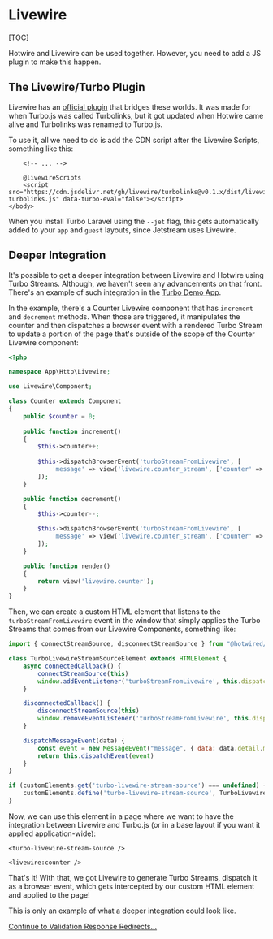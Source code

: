 # Livewire

[TOC]

Hotwire and Livewire can be used together. However, you need to add a JS plugin to make this happen.

## The Livewire/Turbo Plugin

Livewire has an [official plugin](https://github.com/livewire/turbolinks) that bridges these worlds. It was made for when Turbo.js was called Turbolinks, but it got updated when Hotwire came alive and Turbolinks was renamed to Turbo.js.

To use it, all we need to do is add the CDN script after the Livewire Scripts, something like this:

```blade
    <!-- ... -->
    
    @livewireScripts
    <script src="https://cdn.jsdelivr.net/gh/livewire/turbolinks@v0.1.x/dist/livewire-turbolinks.js" data-turbo-eval="false"></script>
</body>
```

When you install Turbo Laravel using the `--jet` flag, this gets automatically added to your `app` and `guest` layouts, since Jetstream uses Livewire.

## Deeper Integration

It's possible to get a deeper integration between Livewire and Hotwire using Turbo Streams. Although, we haven't seen any advancements on that front. There's an example of such integration in the [Turbo Demo App](https://github.com/tonysm/turbo-demo-app).

In the example, there's a Counter Livewire component that has `increment` and `decrement` methods. When those are triggered, it manipulates the counter and then dispatches a browser event with a rendered Turbo Stream to update a portion of the page that's outside of the scope of the Counter Livewire component:

```php
<?php

namespace App\Http\Livewire;

use Livewire\Component;

class Counter extends Component
{
    public $counter = 0;
    
    public function increment()
    {
        $this->counter++;
        
        $this->dispatchBrowserEvent('turboStreamFromLivewire', [
            'message' => view('livewire.counter_stream', ['counter' => $this->counter])->render(),
        ]);
    }

    public function decrement()
    {
        $this->counter--;

        $this->dispatchBrowserEvent('turboStreamFromLivewire', [
            'message' => view('livewire.counter_stream', ['counter' => $this->counter])->render(),
        ]);
    }

    public function render()
    {
        return view('livewire.counter');
    }
}
```

Then, we can create a custom HTML element that listens to the `turboStreamFromLivewire` event in the window that simply applies the Turbo Streams that comes from our Livewire Components, something like:

```js
import { connectStreamSource, disconnectStreamSource } from "@hotwired/turbo"

class TurboLivewireStreamSourceElement extends HTMLElement {
    async connectedCallback() {
        connectStreamSource(this)
        window.addEventListener('turboStreamFromLivewire', this.dispatchMessageEvent.bind(this));
    }

    disconnectedCallback() {
        disconnectStreamSource(this)
        window.removeEventListener('turboStreamFromLivewire', this.dispatchMessageEvent.bind(this));
    }

    dispatchMessageEvent(data) {
        const event = new MessageEvent("message", { data: data.detail.message })
        return this.dispatchEvent(event)
    }
}

if (customElements.get('turbo-livewire-stream-source') === undefined) {
    customElements.define('turbo-livewire-stream-source', TurboLivewireStreamSourceElement)
}
```

Now, we can use this element in a page where we want to have the integration between Livewire and Turbo.js (or in a base layout if you want it applied application-wide):

```blade
<turbo-livewire-stream-source />

<livewire:counter />
```

That's it! With that, we got Livewire to generate Turbo Streams, dispatch it as a browser event, which gets intercepted by our custom HTML element and applied to the page!

This is only an example of what a deeper integration could look like.

[Continue to Validation Response Redirects...](/docs/{{version}}/validation-response-redirects)
